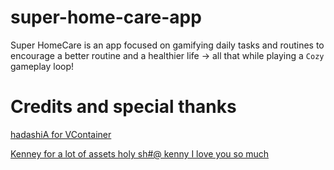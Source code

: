 # super-home-care-app
Super HomeCare is an app focused on gamifying daily tasks and routines to encourage a better routine and a healthier life -> all that while playing a `Cozy` gameplay loop!





# Credits and special thanks
[hadashiA for VContainer](https://github.com/hadashiA/VContainer)

[Kenney for a lot of assets holy sh#@ kenny I love you so much](https://kenney.nl/)